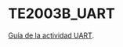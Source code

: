 # TE2003B_UART
[Guía de la actividad UART](https://github.com/marcos-allen/TE2003B_UART.wiki.git).


